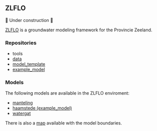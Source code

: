 ## ZLFLO

🚧 Under construction 🚧

[ZLFLO](https://ZLFLO.github.io/.github) is a groundwater modeling framework for the Provincie Zeeland.

### Repositories

- tools
- [data](https://github.com/ZLFLO/data)
- [model_template](https://github.com/ZLFLO/model_template)
- [example_model](https://github.com/ZLFLO/example_model)

### Models

The following models are available in the ZLFLO enviroment:
- [manteling](https://github.com/ZLFLO/manteling)
- [haamstede (example_model)](https://github.com/ZLFLO/example_model)
- [watergat](https://github.com/ZLFLO/watergat)

There is also a [map](https://ZLFLO.github.io/.github) available with the model boundaries.